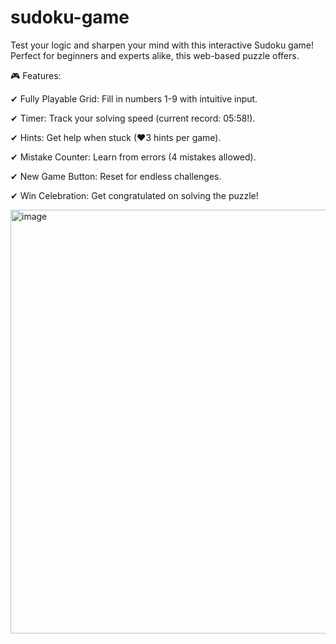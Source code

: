 # sudoku-game
Test your logic and sharpen your mind with this interactive Sudoku game! Perfect for beginners and experts alike, this web-based puzzle offers.

🎮 Features:

✔ Fully Playable Grid: Fill in numbers 1-9 with intuitive input.

✔ Timer: Track your solving speed (current record: 05:58!).

✔ Hints: Get help when stuck (♥3 hints per game).

✔ Mistake Counter: Learn from errors (4 mistakes allowed).

✔ New Game Button: Reset for endless challenges.

✔ Win Celebration: Get congratulated on solving the puzzle!


<img width="861" height="678" alt="image" src="https://github.com/user-attachments/assets/4f1334be-18d6-4754-a34a-deb07d03e42f" />
